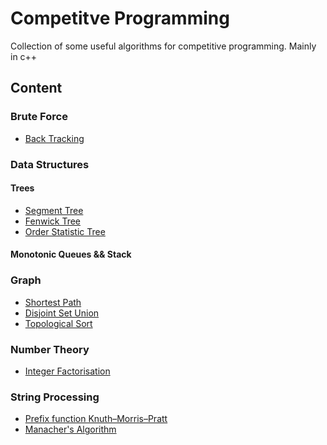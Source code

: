 # Competitve Programming 
Collection of some useful algorithms for competitive programming. 
Mainly in c++ 

## Content

### Brute Force
- [Back Tracking](brute_force/README.md)

### Data Structures
#### Trees
- [Segment Tree](data_structures/segment_tree)
- [Fenwick Tree](data_structures/fenwick_tree)
- [Order Statistic Tree](data_structures/pd_bs_tree_order_statistic.cpp)

#### Monotonic Queues && Stack


### Graph 
- [Shortest Path](graph/shortest_path/README.md)
- [Disjoint Set Union](graph/dsu.h)
- [Topological Sort](graph/tps.cpp)

### Number Theory 
- [Integer Factorisation](number_theory/factors_integers.hpp)

### String Processing 
- [Prefix function Knuth–Morris–Pratt](string_processing/kmp.cpp)
- [Manacher's Algorithm](string_processing/manacher.h)

